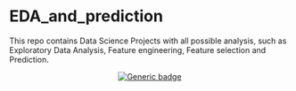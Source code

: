 # EDA_and_prediction

This repo contains Data Science Projects with all possible analysis, such as Exploratory Data Analysis, Feature engineering, Feature selection and Prediction.

<div align="center">

[![Generic badge](https://img.shields.io/badge/LoginRadius-docs-<COLOR>.svg)](https://www.loginradius.com/docs/developer/)

<div align="center" width="50">
</div>
